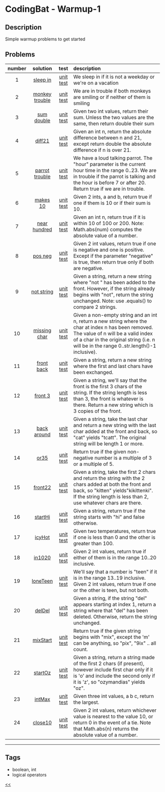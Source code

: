 # CodingBat - Warmup-1

## Description
Simple warmup problems to get started

## Problems
number|solution|test|description
:-:|:-:|:-:|:--
1|[sleep in](src/main/java/SleepIn.java)|[unit test](src/test/java/SleepInTest.java)|We sleep in if it is not a weekday or we're on a vacation
2|[monkey trouble](src/main/java/MonkeyTrouble.java)|[unit test](src/test/java/MonkeyTroubleTest.java)|We are in trouble if both monkeys are smiling or if neither of them is smiling
3|[sum double](src/main/java/SumDouble.java)|[unit test](src/test/java/SumDoubleTest.java)|Given two int values, return their sum. Unless the two values are the same, then return double their sum
4|[diff21](src/main/java/Diff21.java)|[unit test](src/test/java/Diff21Test.java)|Given an int n, return the absolute difference between n and 21, except return double the absolute difference if n is over 21.
5|[parrot trouble](src/main/java/ParrotTrouble.java)|[unit test](src/test/java/ParrotTroubleTest.java)|We have a loud talking parrot. The "hour" parameter is the current hour time in the range 0..23. We are in trouble if the parrot is talking and the hour is before 7 or after 20. Return true if we are in trouble.
6|[makes 10](src/main/java/Makes10.java)|[unit test](src/test/java/Makes10Test.java)|Given 2 ints, a and b, return true if one if them is 10 or if their sum is 10.
7|[near hundred](src/main/java/NearHundred.java)|[unit test](src/test/java/NearHundredTest.java)|Given an int n, return true if it is within 10 of 100 or 200. Note: Math.abs(num) computes the absolute value of a number.
8|[pos neg](src/main/java/PosNeg.java)|[unit test](src/test/java/PosNegTest.java)|Given 2 int values, return true if one is negative and one is positive. Except if the parameter "negative" is true, then return true only if both are negative.
9|[not string](src/main/java/NotString.java)|[unit test](src/test/java/NotStringTest.java)|Given a string, return a new string where "not " has been added to the front. However, if the string already begins with "not", return the string unchanged. Note: use .equals() to compare 2 strings.
10|[missing char](src/main/java/MissingChar.java)|[unit test](src/test/java/MissingCharTest.java)|Given a non-empty string and an int n, return a new string where the char at index n has been removed. The value of n will be a valid index of a char in the original string (i.e. n will be in the range 0..str.length()-1 inclusive).
11|[front back](src/main/java/FrontBack.java)|[unit test](src/test/java/FrontBackTest.java)|Given a string, return a new string where the first and last chars have been exchanged.
12|[front 3](src/main/java/Front3.java)|[unit test](src/test/java/Front3Test.java)|Given a string, we'll say that the front is the first 3 chars of the string. If the string length is less than 3, the front is whatever is there. Return a new string which is 3 copies of the front.
13|[back around](src/main/java/BackAround.java)|[unit test](src/test/java/BackAroundTest.java)|Given a string, take the last char and return a new string with the last char added at the front and back, so "cat" yields "tcatt". The original string will be length 1 or more.
14|[or35](src/main/java/Or35.java)|[unit test](src/test/java/Or35Test.java)|Return true if the given non-negative number is a multiple of 3 or a multiple of 5.
15|[front22](src/main/java/Front22.java)|[unit test](src/test/java/Front22Test.java)|Given a string, take the first 2 chars and return the string with the 2 chars added at both the front and back, so "kitten" yields"kikittenki". If the string length is less than 2, use whatever chars are there.
16|[startHi](src/main/java/StartHi.java)|[unit test](src/test/java/StartHiTest.java)|Given a string, return true if the string starts with "hi" and false otherwise.
17|[icyHot](src/main/java/IcyHot.java)|[unit test](src/test/java/IcyHotTest.java)|Given two temperatures, return true if one is less than 0 and the other is greater than 100.
18|[in1020](src/main/java/In1020.java)|[unit test](src/test/java/In1020Test.java)|Given 2 int values, return true if either of them is in the range 10..20 inclusive.
19|[loneTeen](src/main/java/LoneTeen.java)|[unit test](src/test/java/LoneTeenTest.java)|We'll say that a number is "teen" if it is in the range 13..19 inclusive. Given 2 int values, return true if one or the other is teen, but not both.
20|[delDel](src/main/java/DelDel.java)|[unit test](src/test/java/DelDelTest.java)|Given a string, if the string "del" appears starting at index 1, return a string where that "del" has been deleted. Otherwise, return the string unchanged.
21|[mixStart](src/main/java/MixStart.java)|[unit test](src/test/java/MixStartTest.java)|Return true if the given string begins with "mix", except the 'm' can be anything, so "pix", "9ix" .. all count.
22|[startOz](src/main/java/StartOz.java)|[unit test](src/test/java/StartOzTest.java)|Given a string, return a string made of the first 2 chars (if present), however include first char only if it is 'o' and include the second only if it is 'z', so "ozymandias" yields "oz".
23|[intMax](src/main/java/IntMax.java)|[unit test](src/test/java/IntMaxTest.java)|Given three int values, a b c, return the largest.
24|[close10](src/main/java/Close10.java)|[unit test](src/test/java/Close10Test.java)|Given 2 int values, return whichever value is nearest to the value 10, or return 0 in the event of a tie. Note that Math.abs(n) returns the absolute value of a number.
<hr>
<!-- 0|[name](src/main/java)|[unit test](src/test/java)|desc -->

## Tags
- boolean, int
- logical operators

[<<](../README.md)